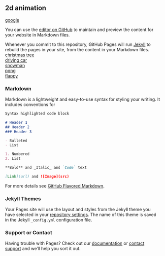 ## 2d animation

<a href="https://www.google.com/search?client=firefox-b-1-d&q=googel"> google</a>

You can use the [editor on GitHub](https://github.com/ifelt/ifelt.github.io/edit/master/index.md) to maintain and preview the content for your website in Markdown files.

Whenever you commit to this repository, GitHub Pages will run [Jekyll](https://jekyllrb.com/) to rebuild the pages in your site, from the content in your Markdown files.
<br>
<a href = "project4.html" > christmas tree</a>
<br>
<a href = "project2.html" > driving car</a>
<br>
<a href = "snowman.html" > snowman</a>
<br>
<a href = "pongGame.html" > pong</a>
<br>
<a href = "flappy.html" > flappy</a>
<br>
### Markdown

Markdown is a lightweight and easy-to-use syntax for styling your writing. It includes conventions for

```markdown
Syntax highlighted code block

# Header 1
## Header 2
### Header 3

- Bulleted
- List

1. Numbered
2. List

**Bold** and _Italic_ and `Code` text

[Link](url) and ![Image](src)
```

For more details see [GitHub Flavored Markdown](https://guides.github.com/features/mastering-markdown/).

### Jekyll Themes

Your Pages site will use the layout and styles from the Jekyll theme you have selected in your [repository settings](https://github.com/ifelt/ifelt.github.io/settings). The name of this theme is saved in the Jekyll `_config.yml` configuration file.

### Support or Contact

Having trouble with Pages? Check out our [documentation](https://help.github.com/categories/github-pages-basics/) or [contact support](https://github.com/contact) and we’ll help you sort it out.
